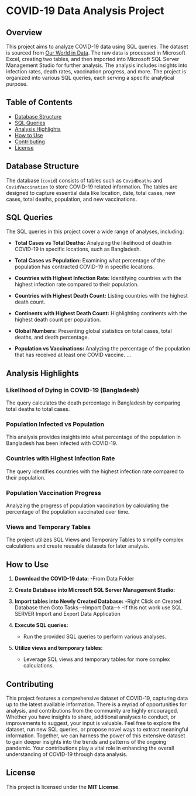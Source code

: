# COVID-19 Data Analysis Project

## Overview

This project aims to analyze COVID-19 data using SQL queries. The dataset is sourced from [Our World in Data](https://ourworldindata.org/covid-deaths). The raw data is processed in Microsoft Excel, creating two tables, and then imported into Microsoft SQL Server Management Studio for further analysis. The analysis includes insights into infection rates, death rates, vaccination progress, and more. The project is organized into various SQL queries, each serving a specific analytical purpose.

## Table of Contents

- [Database Structure](#database-structure)
- [SQL Queries](#sql-queries)
- [Analysis Highlights](#analysis-highlights)
- [How to Use](#how-to-use)
- [Contributing](#contributing)
- [License](#license)

## Database Structure

The database (`covid`) consists of tables such as `CovidDeaths` and `CovidVaccination` to store COVID-19 related information. The tables are designed to capture essential data like location, date, total cases, new cases, total deaths, population, and new vaccinations.

## SQL Queries
The SQL queries in this project cover a wide range of analyses, including:

- **Total Cases vs Total Deaths:** Analyzing the likelihood of death in COVID-19 in specific locations, such as Bangladesh.

- **Total Cases vs Population:** Examining what percentage of the population has contracted COVID-19 in specific locations.

- **Countries with Highest Infection Rate:** Identifying countries with the highest infection rate compared to their population.

- **Countries with Highest Death Count:** Listing countries with the highest death count.

- **Continents with Highest Death Count:** Highlighting continents with the highest death count per population.

- **Global Numbers:** Presenting global statistics on total cases, total deaths, and death percentage.

- **Population vs Vaccinations:** Analyzing the percentage of the population that has received at least one COVID vaccine.
...

## Analysis Highlights
### Likelihood of Dying in COVID-19 (Bangladesh)
The query calculates the death percentage in Bangladesh by comparing total deaths to total cases.

### Population Infected vs Population
This analysis provides insights into what percentage of the population in Bangladesh has been infected with COVID-19.

### Countries with Highest Infection Rate
The query identifies countries with the highest infection rate compared to their population.

### Population Vaccination Progress
Analyzing the progress of population vaccination by calculating the percentage of the population vaccinated over time.

### Views and Temporary Tables
The project utilizes SQL Views and Temporary Tables to simplify complex calculations and create reusable datasets for later analysis.


## How to Use

1. **Download the COVID-19 data:**
   -From Data Folder
3. **Create Database into Microsoft SQL Server Management Studio:**

4. **Import tables into Newly Created Database:**
  -Right Click on Created Database then Goto Tasks-->Import Data-->
  -If this not work use SQL SERVER Import and Export Data Application
5. **Execute SQL queries:**
   - Run the provided SQL queries to perform various analyses.
6. **Utilize views and temporary tables:**
   - Leverage SQL views and temporary tables for more complex calculations.

## Contributing
This project features a comprehensive dataset of COVID-19, capturing data up to the latest available information. There is a myriad of opportunities for analysis, and contributions from the community are highly encouraged. Whether you have insights to share, additional analyses to conduct, or improvements to suggest, your input is valuable. Feel free to explore the dataset, run new SQL queries, or propose novel ways to extract meaningful information. Together, we can harness the power of this extensive dataset to gain deeper insights into the trends and patterns of the ongoing pandemic. Your contributions play a vital role in enhancing the overall understanding of COVID-19 through data analysis.
## License
This project is licensed under the **MIT License**.
